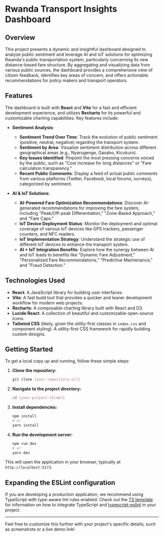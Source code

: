 # Rwanda Transport Insights Dashboard

## Overview

This project presents a dynamic and insightful dashboard designed to analyze public sentiment and leverage AI and IoT solutions for optimizing Rwanda's public transportation system, particularly concerning its new distance-based fare structure. By aggregating and visualizing data from various public sources, the dashboard provides a comprehensive view of citizen feedback, identifies key areas of concern, and offers actionable recommendations for policy makers and transport operators.

## Features

The dashboard is built with **React** and **Vite** for a fast and efficient development experience, and utilizes **Recharts** for its powerful and customizable charting capabilities. Key features include:

* **Sentiment Analysis**:
    * **Sentiment Trend Over Time**: Track the evolution of public sentiment (positive, neutral, negative) regarding the transport system.
    * **Sentiment by Area**: Visualize sentiment distribution across different geographical areas (e.g., Nyarugenge, Gasabo, Kicukuro).
    * **Key Issues Identified**: Pinpoint the most pressing concerns voiced by the public, such as "Cost increase for long distances" or "Fare calculation transparency."
    * **Recent Public Comments**: Display a feed of actual public comments from various platforms (Twitter, Facebook, local forums, surveys), categorized by sentiment.

* **AI & IoT Solutions**:
    * **AI-Powered Fare Optimization Recommendations**: Discover AI-generated recommendations for improving the fare system, including "Peak/Off-peak Differentiation," "Zone-Based Approach," and "Fare Caps."
    * **IoT Device Deployment Status**: Monitor the deployment and optimal coverage of various IoT devices like GPS trackers, passenger counters, and NFC readers.
    * **IoT Implementation Strategy**: Understand the strategic use of different IoT devices to enhance the transport system.
    * **AI + IoT Integration Benefits**: Explore how the synergy between AI and IoT leads to benefits like "Dynamic Fare Adjustment," "Personalized Fare Recommendations," "Predictive Maintenance," and "Fraud Detection."

## Technologies Used

* **React**: A JavaScript library for building user interfaces.
* **Vite**: A fast build tool that provides a quicker and leaner development workflow for modern web projects.
* **Recharts**: A composable charting library built with React and D3.
* **Lucide React**: A collection of beautiful and customizable open-source icons.
* **Tailwind CSS** (likely, given the utility-first classes in `index.css` and component styling): A utility-first CSS framework for rapidly building custom designs.

## Getting Started

To get a local copy up and running, follow these simple steps:

1.  **Clone the repository:**
    ```bash
    git clone [your-repository-url]
    ```
2.  **Navigate to the project directory:**
    ```bash
    cd [your-project-folder]
    ```
3.  **Install dependencies:**
    ```bash
    npm install
    # or
    yarn install
    ```
4.  **Run the development server:**
    ```bash
    npm run dev
    # or
    yarn dev
    ```

This will open the application in your browser, typically at `http://localhost:5173`.

## Expanding the ESLint configuration

If you are developing a production application, we recommend using TypeScript with type-aware lint rules enabled. Check out the [TS template](https://github.com/vitejs/vite/tree/main/packages/create-vite/template-react-ts) for information on how to integrate TypeScript and [typescript-eslint](https://typescript-eslint.io) in your project.

---

Feel free to customize this further with your project's specific details, such as screenshots or a live demo link!